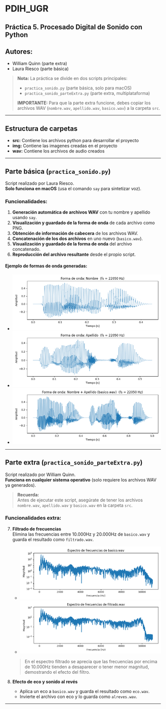 # PDIH_UGR

## Práctica 5. Procesado Digital de Sonido con Python

## Autores:
- William Quinn (parte extra)
- Laura Riesco (parte básica)

> **Nota:**
> La práctica se divide en dos scripts principales:
> - `practica_sonido.py` (parte básica, solo para macOS)
> - `practica_sonido_parteExtra.py` (parte extra, multiplataforma)
>
> **IMPORTANTE:** Para que la parte extra funcione, debes copiar los archivos WAV (`nombre.wav`, `apellido.wav`, `basico.wav`) a la carpeta `src`.

---

## Estructura de carpetas
- **src:** Contiene los archivos python para desarrollar el proyecto
- **img:** Contiene las imagenes creadas en el proyecto
- **wav:** Contiene los archivos de audio creados 


---

## Parte básica (`practica_sonido.py`)

Script realizado por Laura Riesco.  
**Solo funciona en macOS** (usa el comando `say` para sintetizar voz).

### Funcionalidades:

1. **Generación automática de archivos WAV** con tu nombre y apellido usando `say`.
2. **Visualización y guardado de la forma de onda** de cada archivo como PNG.
3. **Obtención de información de cabecera** de los archivos WAV.
4. **Concatenación de los dos archivos** en uno nuevo (`basico.wav`).
5. **Visualización y guardado de la forma de onda** del archivo concatenado.
6. **Reproducción del archivo resultante** desde el propio script.

#### Ejemplo de formas de onda generadas:

- ![Forma de onda nombre](img/nombre_waveform.png)
- ![Forma de onda apellido](img/apellido_waveform.png)
- ![Forma de onda basico](img/basico_waveform.png)

---

## Parte extra (`practica_sonido_parteExtra.py`)

Script realizado por William Quinn.  
**Funciona en cualquier sistema operativo** (solo requiere los archivos WAV ya generados).

> **Recuerda:**  
> Antes de ejecutar este script, asegúrate de tener los archivos `nombre.wav`, `apellido.wav` y `basico.wav` en la carpeta `src`.

### Funcionalidades extra:

7. **Filtrado de frecuencias**  
   Elimina las frecuencias entre 10.000Hz y 20.000Hz de `basico.wav` y guarda el resultado como `filtrado.wav`.

   - ![Espectro original](img/espectro_basico.png)
   - ![Espectro filtrado](img/espectro_filtrado.png)

   > En el espectro filtrado se aprecia que las frecuencias por encima de 10.000Hz tienden a desaparecer o tener menor magnitud, demostrando el efecto del filtro.

8. **Efecto de eco y sonido al revés**  
   - Aplica un eco a `basico.wav` y guarda el resultado como `eco.wav`.
   - Invierte el archivo con eco y lo guarda como `alreves.wav`.

---
